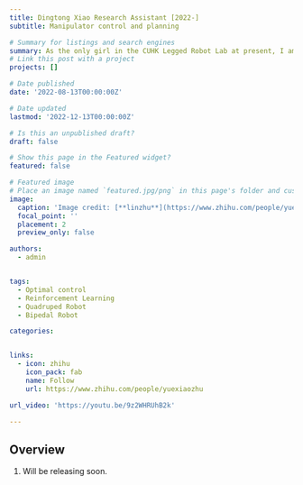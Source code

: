 ```yaml
---
title: Dingtong Xiao Research Assistant [2022-]
subtitle: Manipulator control and planning

# Summary for listings and search engines
summary: As the only girl in the CUHK Legged Robot Lab at present, I am working on looking good and control and planning modules on the robot manipulator.
# Link this post with a project
projects: []

# Date published
date: '2022-08-13T00:00:00Z'

# Date updated
lastmod: '2022-12-13T00:00:00Z'

# Is this an unpublished draft?
draft: false

# Show this page in the Featured widget?
featured: false

# Featured image
# Place an image named `featured.jpg/png` in this page's folder and customize its options here.
image:
  caption: 'Image credit: [**linzhu**](https://www.zhihu.com/people/yuexiaozhu)'
  focal_point: ''
  placement: 2
  preview_only: false

authors:
  - admin


tags:
  - Optimal control
  - Reinforcement Learning
  - Quadruped Robot
  - Bipedal Robot

categories:


links:
  - icon: zhihu
    icon_pack: fab
    name: Follow
    url: https://www.zhihu.com/people/yuexiaozhu

url_video: 'https://youtu.be/9z2WHRUhB2k'

---
```


## Overview

1. Will be releasing soon.

